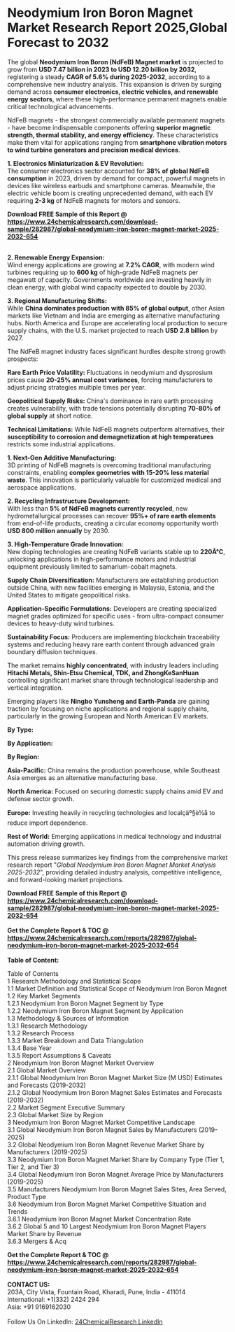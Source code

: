 <h1>Neodymium Iron Boron Magnet Market Research Report 2025,Global Forecast to 2032</h1><p>The global <strong>Neodymium Iron Boron (NdFeB) Magnet market</strong> is projected to grow from <strong>USD 7.47 billion in 2023 to USD 12.20 billion by 2032</strong>, registering a steady <strong>CAGR of 5.6% during 2025-2032</strong>, according to a comprehensive new industry analysis. This expansion is driven by surging demand across <strong>consumer electronics, electric vehicles, and renewable energy sectors</strong>, where these high-performance permanent magnets enable critical technological advancements.</p><p>NdFeB magnets - the strongest commercially available permanent magnets - have become indispensable components offering <strong>superior magnetic strength, thermal stability, and energy efficiency</strong>. These characteristics make them vital for applications ranging from <strong>smartphone vibration motors to wind turbine generators and precision medical devices</strong>.</p><p><strong>1. Electronics Miniaturization &amp; EV Revolution:</strong><br>
The consumer electronics sector accounted for <strong>38% of global NdFeB consumption</strong> in 2023, driven by demand for compact, powerful magnets in devices like wireless earbuds and smartphone cameras. Meanwhile, the electric vehicle boom is creating unprecedented demand, with each EV requiring <strong>2-3 kg</strong> of NdFeB magnets for motors and sensors.</p><div><b>Download FREE Sample of this Report @ 
            <a href="https://www.24chemicalresearch.com/download-sample/282987/global-neodymium-iron-boron-magnet-market-2025-2032-654">
            https://www.24chemicalresearch.com/download-sample/282987/global-neodymium-iron-boron-magnet-market-2025-2032-654</a></b></div><br><p><strong>2. Renewable Energy Expansion:</strong><br>
Wind energy applications are growing at <strong>7.2% CAGR</strong>, with modern wind turbines requiring up to <strong>600 kg</strong> of high-grade NdFeB magnets per megawatt of capacity. Governments worldwide are investing heavily in clean energy, with global wind capacity expected to double by 2030.</p><p><strong>3. Regional Manufacturing Shifts:</strong><br>
While <strong>China dominates production with 85% of global output</strong>, other Asian markets like Vietnam and India are emerging as alternative manufacturing hubs. North America and Europe are accelerating local production to secure supply chains, with the U.S. market projected to reach <strong>USD 2.8 billion</strong> by 2027.</p><p>The NdFeB magnet industry faces significant hurdles despite strong growth prospects:</p><p><strong>Rare Earth Price Volatility:</strong> Fluctuations in neodymium and dysprosium prices cause <strong>20-25% annual cost variances</strong>, forcing manufacturers to adjust pricing strategies multiple times per year.</p><p><strong>Geopolitical Supply Risks:</strong> China's dominance in rare earth processing creates vulnerability, with trade tensions potentially disrupting <strong>70-80% of global supply</strong> at short notice.</p><p><strong>Technical Limitations:</strong> While NdFeB magnets outperform alternatives, their <strong>susceptibility to corrosion and demagnetization at high temperatures</strong> restricts some industrial applications.</p><p><strong>1. Next-Gen Additive Manufacturing:</strong><br>
3D printing of NdFeB magnets is overcoming traditional manufacturing constraints, enabling <strong>complex geometries with 15-20% less material waste</strong>. This innovation is particularly valuable for customized medical and aerospace applications.</p><p><strong>2. Recycling Infrastructure Development:</strong><br>
With less than <strong>5% of NdFeB magnets currently recycled</strong>, new hydrometallurgical processes can recover <strong>95%+ of rare earth elements</strong> from end-of-life products, creating a circular economy opportunity worth <strong>USD 800 million annually</strong> by 2030.</p><p><strong>3. High-Temperature Grade Innovation:</strong><br>
New doping technologies are creating NdFeB variants stable up to <strong>220Â°C</strong>, unlocking applications in high-performance motors and industrial equipment previously limited to samarium-cobalt magnets.</p><p><strong>Supply Chain Diversification:</strong> Manufacturers are establishing production outside China, with new facilities emerging in Malaysia, Estonia, and the United States to mitigate geopolitical risks.</p><p><strong>Application-Specific Formulations:</strong> Developers are creating specialized magnet grades optimized for specific uses - from ultra-compact consumer devices to heavy-duty wind turbines.</p><p><strong>Sustainability Focus:</strong> Producers are implementing blockchain traceability systems and reducing heavy rare earth content through advanced grain boundary diffusion techniques.</p><p>The market remains <strong>highly concentrated</strong>, with industry leaders including <strong>Hitachi Metals, Shin-Etsu Chemical, TDK, and ZhongKeSanHuan</strong> controlling significant market share through technological leadership and vertical integration.</p><p>Emerging players like <strong>Ningbo Yunsheng and Earth-Panda</strong> are gaining traction by focusing on niche applications and regional supply chains, particularly in the growing European and North American EV markets.</p><p><strong>By Type:</strong></p><p><strong>By Application:</strong></p><p><strong>By Region:</strong></p><p><strong>Asia-Pacific:</strong> China remains the production powerhouse, while Southeast Asia emerges as an alternative manufacturing base.</p><p><strong>North America:</strong> Focused on securing domestic supply chains amid EV and defense sector growth.</p><p><strong>Europe:</strong> Investing heavily in recycling technologies and localçäº§è½å to reduce import dependence.</p><p><strong>Rest of World:</strong> Emerging applications in medical technology and industrial automation driving growth.</p><p>This press release summarizes key findings from the comprehensive market research report "<em>Global Neodymium Iron Boron Magnet Market Analysis 2025-2032</em>", providing detailed industry analysis, competitive intelligence, and forward-looking market projections.</p><div><b>Download FREE Sample of this Report @ 
            <a href="https://www.24chemicalresearch.com/download-sample/282987/global-neodymium-iron-boron-magnet-market-2025-2032-654">
            https://www.24chemicalresearch.com/download-sample/282987/global-neodymium-iron-boron-magnet-market-2025-2032-654</a></b></div><br><div><b>Get the Complete Report & TOC @ 
            <a href="https://www.24chemicalresearch.com/reports/282987/global-neodymium-iron-boron-magnet-market-2025-2032-654">
            https://www.24chemicalresearch.com/reports/282987/global-neodymium-iron-boron-magnet-market-2025-2032-654</a></b></div><br>
            <b>Table of Content:</b><p>Table of Contents<br />
1 Research Methodology and Statistical Scope<br />
1.1 Market Definition and Statistical Scope of Neodymium Iron Boron Magnet<br />
1.2 Key Market Segments<br />
1.2.1 Neodymium Iron Boron Magnet Segment by Type<br />
1.2.2 Neodymium Iron Boron Magnet Segment by Application<br />
1.3 Methodology & Sources of Information<br />
1.3.1 Research Methodology<br />
1.3.2 Research Process<br />
1.3.3 Market Breakdown and Data Triangulation<br />
1.3.4 Base Year<br />
1.3.5 Report Assumptions & Caveats<br />
2 Neodymium Iron Boron Magnet Market Overview<br />
2.1 Global Market Overview<br />
2.1.1 Global Neodymium Iron Boron Magnet Market Size (M USD) Estimates and Forecasts (2019-2032)<br />
2.1.2 Global Neodymium Iron Boron Magnet Sales Estimates and Forecasts (2019-2032)<br />
2.2 Market Segment Executive Summary<br />
2.3 Global Market Size by Region<br />
3 Neodymium Iron Boron Magnet Market Competitive Landscape<br />
3.1 Global Neodymium Iron Boron Magnet Sales by Manufacturers (2019-2025)<br />
3.2 Global Neodymium Iron Boron Magnet Revenue Market Share by Manufacturers (2019-2025)<br />
3.3 Neodymium Iron Boron Magnet Market Share by Company Type (Tier 1, Tier 2, and Tier 3)<br />
3.4 Global Neodymium Iron Boron Magnet Average Price by Manufacturers (2019-2025)<br />
3.5 Manufacturers Neodymium Iron Boron Magnet Sales Sites, Area Served, Product Type<br />
3.6 Neodymium Iron Boron Magnet Market Competitive Situation and Trends<br />
3.6.1 Neodymium Iron Boron Magnet Market Concentration Rate<br />
3.6.2 Global 5 and 10 Largest Neodymium Iron Boron Magnet Players Market Share by Revenue<br />
3.6.3 Mergers & Acq</p><div><b>Get the Complete Report & TOC @ 
            <a href="https://www.24chemicalresearch.com/reports/282987/global-neodymium-iron-boron-magnet-market-2025-2032-654">
            https://www.24chemicalresearch.com/reports/282987/global-neodymium-iron-boron-magnet-market-2025-2032-654</a></b></div><br><b>CONTACT US:</b><br>
            203A, City Vista, Fountain Road, Kharadi, Pune, India - 411014<br>
            International: +1(332) 2424 294<br>
            Asia: +91 9169162030 <br><br>
            Follow Us On LinkedIn: <a href="https://www.linkedin.com/company/24chemicalresearch/">24ChemicalResearch LinkedIn</a>